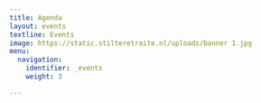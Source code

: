```yaml
---
title: Agenda
layout: events
textline: Events
image: https://static.stilteretraite.nl/uploads/banner 1.jpg
menu:
  navigation:
    identifier: _events
    weight: 3

---
```

